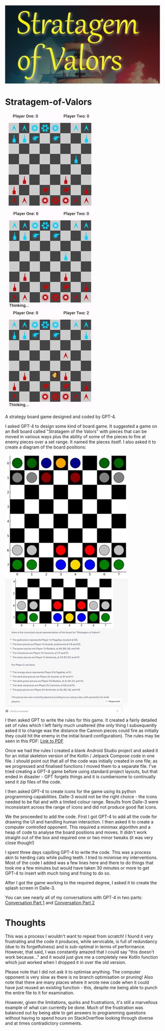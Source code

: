 ![banner](/images/splash-banner.png)

# Stratagem-of-Valors

![Screenshot1](images/screenshot-small.png) ![Screenshot2](images/screenshot-small-2.png) ![Screenshot3](images/screenshot-small-3.png)

A strategy board game designed and coded by GPT-4. 


I asked GPT-4 to design some kind of board game. It suggested a game on an 8x8 board called "Stratagem of the Valors" with pieces that can be moved in various ways plus the ability of some of the pieces to fire at enemy pieces over a set range. It named the pieces itself. I also asked it to create a diagram of the board positions:

![Board Setup](images/board-setup-small.png)  ![Board Description](images/board-setup-description-small.png)


I then asked GPT to write the rules for this game. It created a fairly detailed set of rules which I left fairly much unaltered (the only thing I subsequently asked it to change was the distance the Cannon pieces could fire as initially they could hit the enemy in the initial board configuration). The rules may be seen in this PDF: [Link to PDF](/images/Rules.pdf)


Once we had the rules I created a blank Android Studio project and asked it for an initial skeleton version of the Kotlin / Jetpack Compose code in one file. I should point out that all of the code was initially created in one file; as we progressed and finalised functions I moved them to a separate file. I've tried creating a GPT-4 game before using standard project layouts, but that ended in disaster - GPT forgets things and it is cumbersome to continually send it zip files of the code.


I then asked GPT-4 to create icons for the game using its python programming capabilities. Dalle-3 would not be the right choice - the icons needed to be flat and with a limited colour range. Results from Dalle-3 were inconsistant across the range of icons and did not produce good flat icons.


We the proceeded to add the code. First I got GPT-4 to add all the code for drawing the UI and handling human interaction. I then asked it to create a computer controlled opponent. This required a minimax algorithm and a heap of code to analyse the board positions and moves. It didn't work straight out of the box and required one or two minor tweaks (it was very close though!)


I spent three days cajolling GPT-4 to write the code. This was a process akin to herding cats while pulling teeth. I tried to minimise my interventions. Most of the code I added was a few lines here and there to do things that took me a few minutes but would have taken 30 minutes or more to get GPT-4 to insert with much toing and froing to do so.


After I got the game working to the required degree, I asked it to create the splash screen in Dalle-3.

You can see nearly all of my conversations with GPT-4 in two parts: [Conversation Part 1](/images/conversation-part-1.txt) and [Conversation Part 2](/images/conversation-part-2.txt)


# Thoughts

This was a process I wouldn't want to repeat from scratch! I found it very frustrating and the code it produces, while servicable, is full of redundancy (due to its forgetfulness) and is sub-optimal in terms of performance. However, that said, I was constantly amazed that I could say "this doesn't work because..." and it would just give me a completely new Kotlin function which just worked when I dropped it in over the old version.

Please note that I did not ask it to optimise anything. The computer opponent is very slow as there is no branch optimisation or pruning! Also note that there are many places where it wrote new code when it could have just reused an existing function - this, despite me being able to punch the entire file to it for examination.

However, given the limitations, quirks and frustrations, it's still a marvellous example of what can currently be done. Much of the frustration was balanced out by being able to get answers to programming questions without having to spend hours on StackOverflow looking through diverse and at times contradictory comments.

